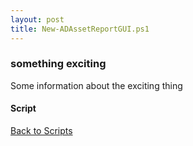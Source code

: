 ```yaml
---
layout: post
title: New-ADAssetReportGUI.ps1
---
```


### something exciting

Some information about the exciting thing

#### Script

<script src="https://gist-it.appspot.com/github.com/BanterBoy/scripts-blog/blob/master/PowerShell/scripts/activeDirectory/New-ADAssetReportGUI.ps1" crossorigin="anonymous"></script>

<a href="/menu/_pages/scripts.html">Back to Scripts</a>
